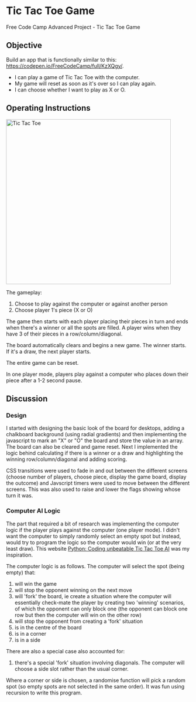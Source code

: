 # Tic Tac Toe Game
Free Code Camp Advanced Project - Tic Tac Toe Game

## Objective
Build an app that is functionally similar to this: https://codepen.io/FreeCodeCamp/full/KzXQgy/.
* I can play a game of Tic Tac Toe with the computer.
* My game will reset as soon as it's over so I can play again.
* I can choose whether I want to play as X or O.

## Operating Instructions

<img src="https://cazyw.github.io/img/js-tictactoe.jpg" width="450" alt="Tic Tac Toe">

The gameplay:
1. Choose to play against the computer or against another person
2. Choose player 1's piece (X or O)

The game then starts with each player placing their pieces in turn and ends when there's a winner or all the spots are filled. A player wins when they have 3 of their pieces in a row/column/diagonal.

The board automatically clears and begins a new game. The winner starts. If it's a draw, the next player starts.

The entire game can be reset.

In one player mode, players play against a computer who places down their piece after a 1-2 second pause.


## Discussion

### Design

I started with designing the basic look of the board for desktops, adding a chalkboard background (using radial gradients) and then implementing the javascript to mark an "X" or "O" the board and store the value in an array. The board can also be cleared and game reset. Next I implemented the logic behind calculating if there is a winner or a draw and highlighting the winning row/column/diagonal and adding scoring.

CSS transitions were used to fade in and out between the different screens (choose number of players, choose piece, display the game board, display the outcome) and Javscript timers were used to move between the different screens. This was also used to raise and lower the flags showing whose turn it was.

### Computer AI Logic

The part that required a bit of research was implementing the computer logic if the player plays against the computer (one player mode). I didn't want the computer to simply randomly select an empty spot but instead, would try to program the logic so the computer would win (or at the very least draw). This website [Python: Coding unbeatable Tic Tac Toe AI](https://mblogscode.wordpress.com/2016/06/03/python-naughts-crossestic-tac-toe-coding-unbeatable-ai/) was my inspiration.

The computer logic is as follows. The computer will select the spot (being empty) that:
1. will win the game
2. will stop the opponent winning on the next move
3. will 'fork' the board, ie create a situation where the computer will essentially check-mate the player by creating two 'winning' scenarios, of which the opponent can only block one (the opponent can block one row but then the computer will win on the other row)
4. will stop the opponent from creating a 'fork' situation
5. is in the centre of the board
6. is in a corner
7. is in a side

There are also a special case also accounted for:
1. there's a special 'fork' situation involving diagonals. The computer will choose a side slot rather than the usual corner.

Where a corner or side is chosen, a randomise function will pick a random spot (so empty spots are not selected in the same order). It was fun using recursion to write this program.
